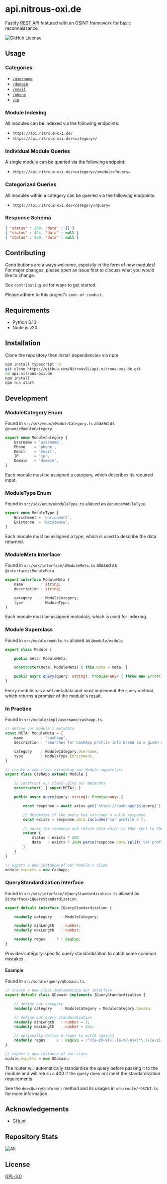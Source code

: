 
# api.nitrous-oxi.de

Fastify [REST API](https://api.nitrous-oxi.de/) featured with an OSINT framework for basic reconnaissance.


![GitHub License](https://img.shields.io/github/license/nitrous-oxi-de/api.nitrous-oxi.de)

## Usage

### Categories

- [`/username`](https://api.nitrous-oxi.de/username)
- [`/domain`](https://api.nitrous-oxi.de/domain)
- [`/email`](https://api.nitrous-oxi.de/email)
- [`/phone`](https://api.nitrous-oxi.de/phone)
- [`/ip`](https://api.nitrous-oxi.de/ip)

### Module Indexing

All modules can be indexed via the following endpoints:

- `https://api.nitrous-oxi.de/`
- `https://api.nitrous-oxi.de/<category>/`

### Individual Module Queries

A single module can be queried via the following endpoint:

- `https://api.nitrous-oxi.de/<category>/<module>?query=`

### Categorized Queries

All modules within a category can be queried via the following endpoints:

- `https://api.nitrous-oxi.de/<category>?query=`

### Response Schema

```json
{ "status" : 200, "data" : {} }
{ "status" : 404, "data" : null }
{ "status" : 500, "data" : null }
```


## Contributing

Contributions are always welcome, espcially in the form of new modules! For major changes, please open an issue first
to discuss what you would like to change.

See `contributing.md` for ways to get started.

Please adhere to this project's `code of conduct`.


## Requirements

- Python 3.10
- Node.js v20
## Installation

Clone the repository then install dependencies via npm

```bash
npm install typescript -G
git clone https://github.com/NitrousSL/api.nitrous-oxi.de.git
cd api.nitrous-oxi.de
npm install
npm run start
```
    
## Development

### ModuleCategory Enum

Found in `src/sdk/enum/eModuleCategory.ts` aliased as `@enum/eModuleCategory`.

```typescript
export enum ModuleCategory {
    Username = 'username',
    Phone    = 'phone',
    Email    = 'email',
    IP       = 'ip',
    Domain   = 'domain',
}
```

Each module must be assigned a category, which describes its required input.

### ModuleType Enum

Found in `src/sdk/enum/eModuleType.ts` aliased as `@enum/eModuleType`.

```typescript
export enum ModuleType {
    Enrichment = 'enrichment',
    Existence  = 'existence',
}
```

Each module must be assigned a type, which is used to describe the data returned.

### ModuleMeta Interface

Found in `src/sdk/interface/iModuleMeta.ts` aliased as `@interface/iModuleMeta`.

```typescript
export interface ModuleMeta {
    name        : string;
    description : string;

    category    : ModuleCategory;
    type        : ModuleType;
}
```

Each module must be assigned metadata, which is used for indexing.

### Module Superclass

Found in `src/module/module.ts` aliased as `@module/module`.

```typescript
export class Module {

    public meta: ModuleMeta;

    constructor(meta: ModuleMeta) { this.meta = meta; }

    public async query(query: string): Promise<any> { throw new Error("Method not implemented."); }
}
```

Every module has a set metadata and must implement the `query` method, which returns a promise of the module's result.

### In Practice

Found in `src/module/impl/username/cashapp.ts`.

```typescript
// define our module's metadata
const META: ModuleMeta = {
    name        : "cashapp",
    description : "Searches for CashApp profile info based on a given username.",

    category    : ModuleCategory.Username,
    type        : ModuleType.Enrichment,
}

// create a new class extending our Module superclass
export class CashApp extends Module {

    // construct our class using our metadata
    constructor() { super(META); }

    public async query(query: string): Promise<any> {

        const response = await axios.get(`https://cash.app/$${query}`);

        // determine if the query has returned a valid response
        const exists = response.data.includes('var profile =');

        // parse the response and return data which is then sent to the client
        return {
            status : exists ? 200                                                                : 404,
            data   : exists ? JSON.parse(response.data.split('var profile = ')[1].split(';')[0]) : null,
        }
    }
}

// export a new instance of our module's class
module.exports = new CashApp;
```

### QueryStandardization Interface

Found in `src/sdk/interface/iQueryStandardization.ts` aliased as `@interface/iQueryStandardization`.

```typescript
export default interface IQueryStandardization {

    readonly category    : ModuleCategory;

    readonly minLength   : number;
    readonly maxLength   : number;

    readonly regex     ? : RegExp;
}
```

Provides category-specific query standardization to catch some common mistakes.

#### Example

Found in `src/module/query/qDomain.ts`.

```typescript
// create a new class implementing our interface
export default class QDomain implements IQueryStandardization {

    // define our category
    readonly category    : ModuleCategory = ModuleCategory.Domain;

    // define our query standardization
    readonly minLength   : number = 3;
    readonly maxLength   : number = 255;

    // optionally define a regex to match against
    readonly regex     ? : RegExp = /^([a-z0-9]+(-[a-z0-9]+)*\.)+[a-z]{2,}$/;
}

// export a new instance of our class
module.exports = new QDomain;
```

The router will automatically standardize the query before passing it to the module and will return a 400 if the query does not meet the standardization requirements.

See the `doesQueryConform()` method and its usages in `src/route/rOSINT.ts` for more information.
## Acknowledgements

 - [GHunt](https://github.com/mxrch/GHunt)


## Repository Stats

![Alt](https://repobeats.axiom.co/api/embed/a71a1d11f2b51d2c389794c83f5153c18da80f24.svg "Repobeats analytics image")
## License

[GPL-3.0](https://choosealicense.com/licenses/gpl-3.0/)

